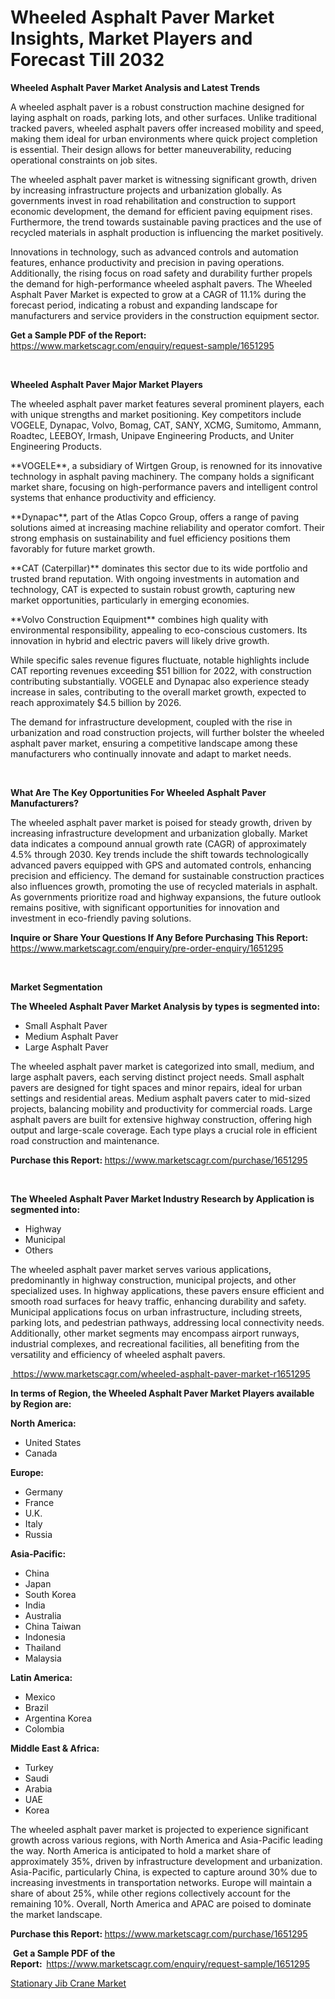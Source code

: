 <p><h1>Wheeled Asphalt Paver Market Insights, Market Players and Forecast Till 2032</h1></p><p><strong>Wheeled Asphalt Paver Market Analysis and Latest Trends</strong></p>
<p><p>A wheeled asphalt paver is a robust construction machine designed for laying asphalt on roads, parking lots, and other surfaces. Unlike traditional tracked pavers, wheeled asphalt pavers offer increased mobility and speed, making them ideal for urban environments where quick project completion is essential. Their design allows for better maneuverability, reducing operational constraints on job sites.</p><p>The wheeled asphalt paver market is witnessing significant growth, driven by increasing infrastructure projects and urbanization globally. As governments invest in road rehabilitation and construction to support economic development, the demand for efficient paving equipment rises. Furthermore, the trend towards sustainable paving practices and the use of recycled materials in asphalt production is influencing the market positively.</p><p>Innovations in technology, such as advanced controls and automation features, enhance productivity and precision in paving operations. Additionally, the rising focus on road safety and durability further propels the demand for high-performance wheeled asphalt pavers. The Wheeled Asphalt Paver Market is expected to grow at a CAGR of 11.1% during the forecast period, indicating a robust and expanding landscape for manufacturers and service providers in the construction equipment sector.</p></p>
<p><strong>Get a Sample PDF of the Report:&nbsp;</strong> <a href="https://www.marketscagr.com/enquiry/request-sample/1651295?utm_campaign=2892&utm_medium=2&utm_source=Github&utm_content=ia&utm_term=08042025&utm_id=wheeled-asphalt-paver">https://www.marketscagr.com/enquiry/request-sample/1651295</a></p>
<p>&nbsp;</p>
<p><strong>Wheeled Asphalt Paver Major Market Players</strong></p>
<p><p>The wheeled asphalt paver market features several prominent players, each with unique strengths and market positioning. Key competitors include VOGELE, Dynapac, Volvo, Bomag, CAT, SANY, XCMG, Sumitomo, Ammann, Roadtec, LEEBOY, Irmash, Unipave Engineering Products, and Uniter Engineering Products.</p><p>**VOGELE**, a subsidiary of Wirtgen Group, is renowned for its innovative technology in asphalt paving machinery. The company holds a significant market share, focusing on high-performance pavers and intelligent control systems that enhance productivity and efficiency. </p><p>**Dynapac**, part of the Atlas Copco Group, offers a range of paving solutions aimed at increasing machine reliability and operator comfort. Their strong emphasis on sustainability and fuel efficiency positions them favorably for future market growth.</p><p>**CAT (Caterpillar)** dominates this sector due to its wide portfolio and trusted brand reputation. With ongoing investments in automation and technology, CAT is expected to sustain robust growth, capturing new market opportunities, particularly in emerging economies.</p><p>**Volvo Construction Equipment** combines high quality with environmental responsibility, appealing to eco-conscious customers. Its innovation in hybrid and electric pavers will likely drive growth.</p><p>While specific sales revenue figures fluctuate, notable highlights include CAT reporting revenues exceeding $51 billion for 2022, with construction contributing substantially. VOGELE and Dynapac also experience steady increase in sales, contributing to the overall market growth, expected to reach approximately $4.5 billion by 2026. </p><p>The demand for infrastructure development, coupled with the rise in urbanization and road construction projects, will further bolster the wheeled asphalt paver market, ensuring a competitive landscape among these manufacturers who continually innovate and adapt to market needs.</p></p>
<p>&nbsp;</p>
<p><strong>What Are The Key Opportunities For Wheeled Asphalt Paver Manufacturers?</strong></p>
<p><p>The wheeled asphalt paver market is poised for steady growth, driven by increasing infrastructure development and urbanization globally. Market data indicates a compound annual growth rate (CAGR) of approximately 4.5% through 2030. Key trends include the shift towards technologically advanced pavers equipped with GPS and automated controls, enhancing precision and efficiency. The demand for sustainable construction practices also influences growth, promoting the use of recycled materials in asphalt. As governments prioritize road and highway expansions, the future outlook remains positive, with significant opportunities for innovation and investment in eco-friendly paving solutions.</p></p>
<p><strong>Inquire or Share Your Questions If Any Before Purchasing This Report:</strong> <a href="https://www.marketscagr.com/enquiry/pre-order-enquiry/1651295?utm_campaign=2892&utm_medium=2&utm_source=Github&utm_content=ia&utm_term=08042025&utm_id=wheeled-asphalt-paver">https://www.marketscagr.com/enquiry/pre-order-enquiry/1651295</a></p>
<p>&nbsp;</p>
<p><strong>Market Segmentation</strong></p>
<p><strong>The Wheeled Asphalt Paver Market Analysis by types is segmented into:</strong></p>
<p><ul><li>Small Asphalt Paver</li><li>Medium Asphalt Paver</li><li>Large Asphalt Paver</li></ul></p>
<p><p>The wheeled asphalt paver market is categorized into small, medium, and large asphalt pavers, each serving distinct project needs. Small asphalt pavers are designed for tight spaces and minor repairs, ideal for urban settings and residential areas. Medium asphalt pavers cater to mid-sized projects, balancing mobility and productivity for commercial roads. Large asphalt pavers are built for extensive highway construction, offering high output and large-scale coverage. Each type plays a crucial role in efficient road construction and maintenance.</p></p>
<p><strong>Purchase this Report:&nbsp;</strong><a href="https://www.marketscagr.com/purchase/1651295?utm_campaign=2892&utm_medium=2&utm_source=Github&utm_content=ia&utm_term=08042025&utm_id=wheeled-asphalt-paver">https://www.marketscagr.com/purchase/1651295</a></p>
<p>&nbsp;</p>
<p><strong>The Wheeled Asphalt Paver Market Industry Research by Application is segmented into:</strong></p>
<p><ul><li>Highway</li><li>Municipal</li><li>Others</li></ul></p>
<p><p>The wheeled asphalt paver market serves various applications, predominantly in highway construction, municipal projects, and other specialized uses. In highway applications, these pavers ensure efficient and smooth road surfaces for heavy traffic, enhancing durability and safety. Municipal applications focus on urban infrastructure, including streets, parking lots, and pedestrian pathways, addressing local connectivity needs. Additionally, other market segments may encompass airport runways, industrial complexes, and recreational facilities, all benefiting from the versatility and efficiency of wheeled asphalt pavers.</p></p>
<p><a href="https://www.marketscagr.com/wheeled-asphalt-paver-market-r1651295?utm_campaign=2892&utm_medium=2&utm_source=Github&utm_content=ia&utm_term=08042025&utm_id=wheeled-asphalt-paver">&nbsp;https://www.marketscagr.com/wheeled-asphalt-paver-market-r1651295</a></p>
<p><strong>In terms of Region, the Wheeled Asphalt Paver Market Players available by Region are:</strong></p>
<p>
    <p> <strong> North America: </strong>
        <ul>
            <li>United States</li>
            <li>Canada</li>
        </ul>
        </p> 
    <p> <strong> Europe: </strong>
        <ul>
            <li>Germany</li>
            <li>France</li>
            <li>U.K.</li>
            <li>Italy</li>
            <li>Russia</li>
        </ul>
        </p> 
    <p> <strong> Asia-Pacific: </strong>
        <ul>
            <li>China</li>
            <li>Japan</li>
            <li>South Korea</li>
            <li>India</li>
            <li>Australia</li>
            <li>China Taiwan</li>
            <li>Indonesia</li>
            <li>Thailand</li>
            <li>Malaysia</li>
        </ul>
        </p> 
    <p> <strong> Latin America: </strong>
        <ul>
            <li>Mexico</li>
            <li>Brazil</li>
            <li>Argentina Korea</li>
            <li>Colombia</li>
        </ul>
        </p> 
    <p> <strong> Middle East & Africa: </strong>
        <ul>
            <li>Turkey</li>
            <li>Saudi</li>
            <li>Arabia</li>
            <li>UAE</li>
            <li>Korea</li>
        </ul>
    </p>
    </p>
<p><p>The wheeled asphalt paver market is projected to experience significant growth across various regions, with North America and Asia-Pacific leading the way. North America is anticipated to hold a market share of approximately 35%, driven by infrastructure development and urbanization. Asia-Pacific, particularly China, is expected to capture around 30% due to increasing investments in transportation networks. Europe will maintain a share of about 25%, while other regions collectively account for the remaining 10%. Overall, North America and APAC are poised to dominate the market landscape.</p></p>
<p><strong>Purchase this Report: </strong><a href="https://www.marketscagr.com/purchase/1651295?utm_campaign=2892&utm_medium=2&utm_source=Github&utm_content=ia&utm_term=08042025&utm_id=wheeled-asphalt-paver">https://www.marketscagr.com/purchase/1651295</a></p>
<p>&nbsp;<strong>Get a Sample PDF of the Report:&nbsp;&nbsp;</strong><a href="https://www.marketscagr.com/enquiry/request-sample/1651295?utm_campaign=2892&utm_medium=2&utm_source=Github&utm_content=ia&utm_term=08042025&utm_id=wheeled-asphalt-paver">https://www.marketscagr.com/enquiry/request-sample/1651295</a></p>
<p><strong></strong></p>
<p><p><a href="https://github.com/juniordelafrance/Market-Research-Report-List-5/blob/main/stationary-jib-crane-market.md?utm_campaign=2892&utm_medium=2&utm_source=Github&utm_content=ia&utm_term=08042025&utm_id=wheeled-asphalt-paver">Stationary Jib Crane Market</a></p></p>